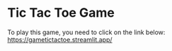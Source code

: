 # Tic Tac Toe Game
To play this game, you need to click on the link below:
https://gametictactoe.streamlit.app/
